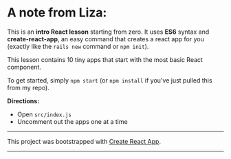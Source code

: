 

# A note from Liza:

This is an **intro React lesson** starting from zero. It uses **ES6** syntax and **create-react-app**, an easy command that creates a react app for you (exactly like the `rails new` command or `npm init`).


This lesson contains 10 tiny apps that start with the most basic React component.

To get started, simply `npm start` (or `npm install` if you've just pulled this from my repo).


**Directions:**
- Open `src/index.js`
- Uncomment out the apps one at a time


-----


This project was bootstrapped with [Create React App](https://github.com/facebookincubator/create-react-app).


---

